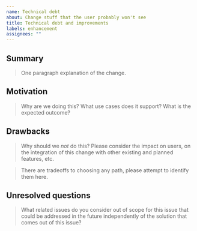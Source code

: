 ```yaml
---
name: Technical debt
about: Change stuff that the user probably won't see
title: Technical debt and improvements
labels: enhancement
assignees: ""
---
```


## Summary

> One paragraph explanation of the change.

## Motivation

> Why are we doing this? What use cases does it support? What is the expected outcome?

## Drawbacks

> Why should we _not_ do this? Please consider the impact on users, on the integration of this change with other existing and planned features, etc.

> There are tradeoffs to choosing any path, please attempt to identify them here.

## Unresolved questions

> What related issues do you consider out of scope for this issue that could be addressed in the future independently of the solution that comes out of this issue?
